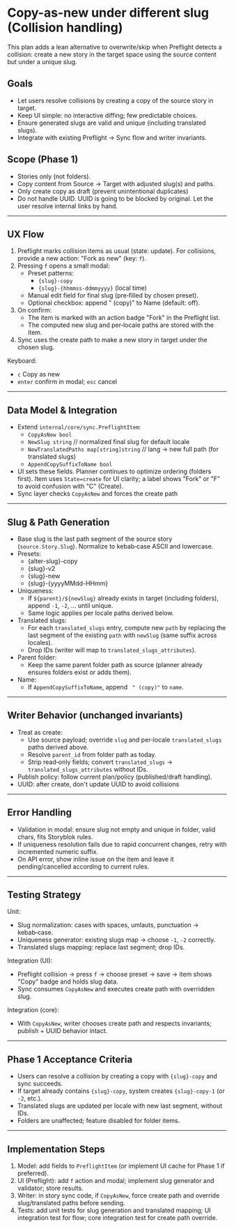 # Copy-as-new under different slug (Collision handling)

This plan adds a lean alternative to overwrite/skip when Preflight detects a collision: create a new story in the target space using the source content but under a unique slug.

## Goals

- Let users resolve collisions by creating a copy of the source story in target.
- Keep UI simple: no interactive diffing; few predictable choices.
- Ensure generated slugs are valid and unique (including translated slugs).
- Integrate with existing Preflight → Sync flow and writer invariants.

## Scope (Phase 1)

- Stories only (not folders).
- Copy content from Source → Target with adjusted slug(s) and paths.
- Only create copy as draft (prevent unintentional duplicates)
- Do not handle UUID. UUID is going to be blocked by original. Let the user resolve internal links by hand.

---

## UX Flow

1. Preflight marks collision items as usual (state: update). For collisions, provide a new action: "Fork as new" (key: `f`).
2. Pressing `f` opens a small modal:
   - Preset patterns:
     - `{slug}-copy`
     - `{slug}-{hhmmss-ddmmyyyy}` (local time)
   - Manual edit field for final slug (pre‑filled by chosen preset).
   - Optional checkbox: append " (copy)" to Name (default: off).
3. On confirm:
   - The item is marked with an action badge "Fork" in the Preflight list.
   - The computed new slug and per‑locale paths are stored with the item.
4. Sync uses the create path to make a new story in target under the chosen slug.

Keyboard:

- `c` Copy as new
- `enter` confirm in modal; `esc` cancel

---

## Data Model & Integration

- Extend `internal/core/sync.PreflightItem`:
  - `CopyAsNew bool`
  - `NewSlug string` // normalized final slug for default locale
  - `NewTranslatedPaths map[string]string` // lang → new full path (for translated slugs)
  - `AppendCopySuffixToName bool`
- UI sets these fields. Planner continues to optimize ordering (folders first). Item uses `State=create` for UI clarity; a label shows "Fork" or "F" to avoid confusion with "C" (Create).
- Sync layer checks `CopyAsNew` and forces the create path

---

## Slug & Path Generation

- Base slug is the last path segment of the source story (`source.Story.Slug`). Normalize to kebab‑case ASCII and lowercase.
- Presets:
  - {alter-slug}-copy
  - {slug}-v2
  - {slug}-new
  - {slug}-{yyyyMMdd-HHmm}
- Uniqueness:
  - If `${parent}/${newSlug}` already exists in target (including folders), append `-1`, `-2`, … until unique.
  - Same logic applies per locale paths derived below.
- Translated slugs:
  - For each `translated_slugs` entry, compute new `path` by replacing the last segment of the existing `path` with `newSlug` (same suffix across locales).
  - Drop IDs (writer will map to `translated_slugs_attributes`).
- Parent folder:
  - Keep the same parent folder path as source (planner already ensures folders exist or adds them).
- Name:
  - If `AppendCopySuffixToName`, append ` " (copy)"` to `name`.

---

## Writer Behavior (unchanged invariants)

- Treat as create:
  - Use source payload; override `slug` and per‑locale `translated_slugs` paths derived above.
  - Resolve `parent_id` from folder path as today.
  - Strip read‑only fields; convert `translated_slugs` → `translated_slugs_attributes` without IDs.
- Publish policy: follow current plan/policy (published/draft handling).
- UUID: after create, don't update UUID to avoid collisions

---

## Error Handling

- Validation in modal: ensure slug not empty and unique in folder, valid chars, fits Storyblok rules.
- If uniqueness resolution fails due to rapid concurrent changes, retry with incremented numeric suffix.
- On API error, show inline issue on the item and leave it pending/cancelled according to current rules.

---

## Testing Strategy

Unit:

- Slug normalization: cases with spaces, umlauts, punctuation → kebab‑case.
- Uniqueness generator: existing slugs map → choose `-1`, `-2` correctly.
- Translated slugs mapping: replace last segment; drop IDs.

Integration (UI):

- Preflight collision → press `f` → choose preset → save → item shows "Copy" badge and holds slug data.
- Sync consumes `CopyAsNew` and executes create path with overridden slug.

Integration (core):

- With `CopyAsNew`, writer chooses create path and respects invariants; publish + UUID behavior intact.

---

## Phase 1 Acceptance Criteria

- Users can resolve a collision by creating a copy with `{slug}-copy` and sync succeeds.
- If target already contains `{slug}-copy`, system creates `{slug}-copy-1` (or `-2`, etc.).
- Translated slugs are updated per locale with new last segment, without IDs.
- Folders are unaffected; feature disabled for folder items.

---

## Implementation Steps

1. Model: add fields to `PreflightItem` (or implement UI cache for Phase 1 if preferred).
2. UI (Preflight): add `f` action and modal; implement slug generator and validator; store results.
3. Writer: in story sync code, if `CopyAsNew`, force create path and override slug/translated paths before sending.
4. Tests: add unit tests for slug generation and translated mapping; UI integration test for flow; core integration test for create path override.
